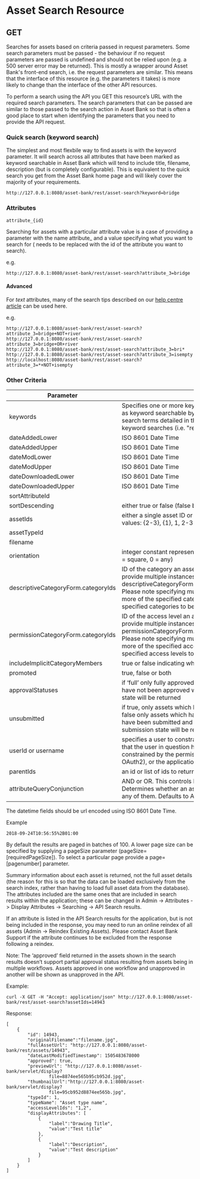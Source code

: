 # Asset Search Resource
## GET
Searches for assets based on criteria passed in request parameters. Some search parameters must be passed - the behaviour if no request parameters are passed is undefined and should not be relied upon (e.g. a 500 server error may be returned).
This is mostly a wrapper around Asset Bank's front-end search, i.e. the request parameters are similar. This means that the interface of this resource (e.g. the parameters it takes) is more likely to change than the interface of the other API resources.

To perform a search using the API you GET this resource’s URL with the required search parameters. The search parameters that can be passed are similar to those passed to the search action in Asset Bank so that is often a good place to start when identifying the parameters that you need to provide the API request.

### Quick search (keyword search)

The simplest and most flexbile way to find assets is with the keyword parameter. It will search across all attributes that have been marked as keyword searchable in Asset Bank which will tend to include title, filename, description (but is completely configurable). This is equivalent to the quick search you get from the Asset Bank home page and will likely cover the majority of your requirements.

```
http://127.0.0.1:8080/asset-bank/rest/asset-search?keyword=bridge
```

### Attributes

```
attribute_{id}
```
Searching for assets with a particular attribute value is a case of providing a parameter with the name attribute_<id> and a value specifying what you want to search for (<id> needs to be replaced with the id of the attribute you want to search).
	
e.g.
```
http://127.0.0.1:8080/asset-bank/rest/asset-search?attribute_3=bridge
```

#### Advanced
For _text_ attributes, many of the search tips described on our [help centre article](https://support.assetbank.co.uk/hc/en-gb/articles/115005221048-Search-Tips) can be used here.

e.g.
```
http://127.0.0.1:8080/asset-bank/rest/asset-search?attribute_3=bridge+NOT+river
http://127.0.0.1:8080/asset-bank/rest/asset-search?attribute_3=bridge+OR+river
http://127.0.0.1:8080/asset-bank/rest/asset-search?attribute_3=bri*
http://127.0.0.1:8080/asset-bank/rest/asset-search?attribute_3=isempty
http://localhost:8080/asset-bank/rest/asset-search?attribute_3=*+NOT+isempty
```

### Other Criteria

<table class="standard-table">
  <thead>
    <tr>
      <th>Parameter</th>
      <th>Description</th>
    </tr>
  </thead>
  <tbody>
    <tr>
      <td>keywords</td>
      <td>Specifies one or more keywords to search for in attributes that have been marked as keyword searchable by an Asset Bank administrator. You can use the special search terms detailed in the above help centre article to construct compleex keyword searches (i.e. "red OR green OR blue")</td>
    </tr>
    <tr>
      <td>dateAddedLower</td>
      <td>ISO 8601 Date Time</td>
    </tr>
    <tr>
      <td>dateAddedUpper</td>
      <td>ISO 8601 Date Time</td>
    </tr>
    <tr>
      <td>dateModLower</td>
      <td>ISO 8601 Date Time</td>
    </tr>
    <tr>
      <td>dateModUpper</td>
      <td>ISO 8601 Date Time</td>
    </tr>
    <tr>
      <td>dateDownloadedLower</td>
      <td>ISO 8601 Date Time</td>
    </tr>
    <tr>
      <td>dateDownloadedUpper</td>
      <td>ISO 8601 Date Time</td>
    </tr>
    <tr>
      <td>sortAttributeId</td>
      <td>&nbsp;</td>
    </tr>
    <tr>
      <td>sortDescending</td>
      <td>either true or false (false by default)</td>
    </tr>
    <tr>
      <td>assetIds</td>
      <td>either a single asset ID or a range of asset IDs (e.g. ‘1-10’ for ‘1 to 10’).
	    Valid values: {2-3}, {1}, 1, 2-3
	    Comma separated is not valid</td>
    </tr>
    <tr>
      <td>assetTypeId</td>
      <td>&nbsp;</td>
    </tr>
    <tr>
      <td>filename</td>
      <td>&nbsp;</td>
    </tr>
    <tr>
      <td>orientation</td>
      <td>integer constant representing the desired orientation (1 = landscape, 2 = portrait, 3 = square, 0 = any)</td>
    </tr>
    <tr>
      <td>descriptiveCategoryForm.categoryIds</td>
      <td>ID of the category an asset must be in. To search across multiple categories provide multiple instances of the parameter e.g. descriptiveCategoryForm.categoryIds=1&amp;descriptiveCategoryForm.categoryIds=2. Please note specifying multiple parameter values will return all assets in one or more of the specified categories (i.e. an asset does not need to be in all of the specified categories to be included in the results).</td>
    </tr>
    <tr>
      <td>permissionCategoryForm.categoryIds</td>
      <td>ID of the access level an asset must be in. To search across multiple access levels provide multiple instances of the parameter e.g. permissionCategoryForm.categoryIds=1&amp;permissionCategoryForm.categoryIds=2. Please note specifying multiple parameter values will return all assets in one or more of the specified access levels. (i.e. an asset does not need to be in all of the specified access levels to be included in the results).</td>
    </tr>
    <tr>
      <td>includeImplicitCategoryMembers</td>
      <td>true or false indicating whether sub category members should be returned</td>
    </tr>
    <tr>
      <td>promoted</td>
      <td>true, false or both</td>
    </tr>
    <tr>
      <td>approvalStatuses</td>
      <td>if ‘full’ only fully approved assets will be returned, if ‘none’ then only assets which have not been approved will be returned and if omitted then assets in any approval state will be returned</td>
    </tr>
    <tr>
      <td>unsubmitted</td>
      <td>if true, only assets which have not been submitted for approval will be returned, if false only assets which have either been submitted and are awaiting approval or have been submitted and approved will be returned. If omitted assets in any submission state will be returned.</td>
    </tr>
    <tr>
      <td>userId or username</td>
      <td>specifies a user to constrain the search results to (i.e. returned results will be ones that the user in question has permission to see). If omitted, the results will be constrained by the permissions of the currently authenticated user (if using OAuth2), or the application user (otherwise).</td>
    </tr>
    <tr>
      <td>parentIds</td>
      <td>an id or list of ids to return locate child assets</td>
    </tr>
    <tr>
      <td>attributeQueryConjunction</td>
      <td>AND or OR. This controls how multiple attribute searches are combined. Determines whether an asset has to have all the selected attribute search values or any of them.  Defaults to AND.</td>
    </tr>
  </tbody>
</table>

The datetime fields should be url encoded using ISO 8601 Date Time.

Example

```
2018-09-24T10:56:55%2B01:00
```

By default the results are paged in batches of 100. A lower page size can be specified by supplying a pageSize parameter (pageSize=[requiredPageSize]). To select a particular page provide a page=[pagenumber] parameter.

Summary information about each asset is returned, not the full asset details (the reason for this is so that the data can be loaded exclusively from the search index, rather than having to load full asset data from the database). The attributes included are the same ones that are included in search results within the application; these can be changed in Admin -> Attributes -> Display Attributes -> Searching -> API Search results.

If an attribute is listed in the API Search results for the application, but is not being included in the response, you may need to run an online reindex of all assets (Admin -> Reindex Existing Assets). Please contact Asset Bank Support if the attribute continues to be excluded from the response following a reindex.

Note: The ‘approved’ field returned in the assets shown in the search results doesn’t support partial approval status resulting from assets being in multiple workflows. Assets approved in one workflow and unapproved in another will be shown as unapproved in the API.


Example:
```
curl -X GET -H "Accept: application/json" http://127.0.0.1:8080/asset-bank/rest/asset-search?assetIds=14943
```


Response:
```
[
	{
		"id": 14943,
		"originalFilename":"filename.jpg",
		"fullAssetUrl": "http://127.0.0.1:8080/asset-bank/rest/assets/14943",
		"dateLastModifiedTimestamp": 1505483678000
		"approved": true,
		"previewUrl": "http://127.0.0.1:8080/asset-bank/servlet/display?
				file=8874ee565b95cb952d.jpg",
		"thumbnailUrl":"http://127.0.0.1:8080/asset-bank/servlet/display?
				file=95cb952d8874ee565b.jpg",
		"typeId": 1,
		"typeName": "Asset type name",
		"accessLevelIds": "1,2",
		"displayAttributes": [
			{
				"label":"Drawing Title",
				"value":"Test title"
			},
			{
				"label":"Description",
				"value":"Test description"
			}
		]
	}
]
```
